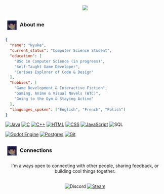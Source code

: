 <div align="center">
  <img src="https://readme-typing-svg.demolab.com?font=Fira+Code&duration=2500&pause=400&color=F7CF18&center=true&multiline=true&repeat=false&width=700&height=100&lines=Hello%2C+I'm+Nyuke+%E2%98%A2;I'm+a+CS+student+who+loves+turning+cool+ideas+into+code.;I'm+currently+exploring+game+development+and+UI+design.">
</div>

### <img src="assets/rotatingcube.gif" width="42px" align="absmiddle" /> About me

```json
{
  "name": "Nyuke",
  "current_status": "Computer Science Student",
  "education": [
    "BSc in Computer Science (in progress)",
    "Self-Taught Game Developer",
    "Curious Explorer of Code & Design"
  ],
  "hobbies": [
    "Game Development & Interactive Fiction",
    "Gaming, Anime & Visual Novels (WTC)",
    "Going to the Gym & Staying Active"
  ],
  "languages_spoken": ["English", "French", "Polish"]
}
```

[![Java](https://img.shields.io/badge/Java-%23ED8B00.svg?logo=openjdk&logoColor=white)](#) [![C](https://img.shields.io/badge/C-00599C?logo=c&logoColor=white)](#) [![C++](https://img.shields.io/badge/C++-%2300599C.svg?logo=c%2B%2B&logoColor=white)](#) [![HTML](https://img.shields.io/badge/HTML-%23E34F26.svg?logo=html5&logoColor=white)](#) [![CSS](https://img.shields.io/badge/CSS-639?logo=css&logoColor=fff)](#) [![JavaScript](https://img.shields.io/badge/JavaScript-F7DF1E?logo=javascript&logoColor=000)](#) ![SQL](https://img.shields.io/badge/SQL-4169E1?logo=postgresql&logoColor=white)

[![Godot Engine](https://img.shields.io/badge/Godot-%23FFFFFF.svg?logo=godot-engine)](#) [![Postgres](https://img.shields.io/badge/Postgres-%23316192.svg?logo=postgresql&logoColor=white)](#) [![Git](https://img.shields.io/badge/Git-F05032?logo=git&logoColor=fff)](#)

### <img src="assets/rotatingcube.gif" width="42px" align="absmiddle" /> Connections

<div align="center">
  I'm always open to connecting with other people, sharing feedback, or building cool things together.
  <br><br>

  ![Discord](https://img.shields.io/badge/Discord-uranyuke235-5865F2?logo=discord&logoColor=white&style=for-the-badge)
  [![Steam](https://img.shields.io/badge/Steam-uranyuke235-171a21?logo=steam&logoColor=white&style=for-the-badge)](https://steamcommunity.com/id/uranyuke235/)
</div>


